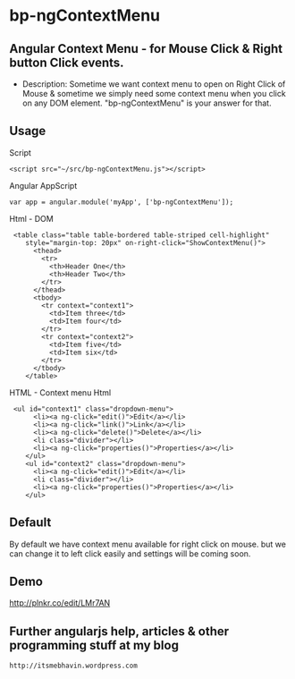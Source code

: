 bp-ngContextMenu
================

Angular Context Menu - for Mouse Click &amp; Right button Click events.
------------------------------------------------------------------------

* Description: Sometime we want context menu to open on Right Click of Mouse & sometime we simply need some context menu when you click on any DOM element. "bp-ngContextMenu" is your answer for that. 

Usage
-----
Script
```
<script src="~/src/bp-ngContextMenu.js"></script>
```
Angular AppScript
```
var app = angular.module('myApp', ['bp-ngContextMenu']);

```
Html  - DOM 
```
 <table class="table table-bordered table-striped cell-highlight" 
    style="margin-top: 20px" on-right-click="ShowContextMenu()">
      <thead>
        <tr>
          <th>Header One</th>
          <th>Header Two</th>
        </tr>
      </thead>  
      <tbody>    
        <tr context="context1">
          <td>Item three</td>
          <td>Item four</td>
        </tr>
        <tr context="context2">
          <td>Item five</td>
          <td>Item six</td>
        </tr>
      </tbody>
    </table>  
```

HTML - Context menu Html
```
 <ul id="context1" class="dropdown-menu">
      <li><a ng-click="edit()">Edit</a></li>
      <li><a ng-click="link()">Link</a></li>
      <li><a ng-click="delete()">Delete</a></li>
      <li class="divider"></li>
      <li><a ng-click="properties()">Properties</a></li>
    </ul>
    <ul id="context2" class="dropdown-menu">
      <li><a ng-click="edit()">Edit</a></li>
      <li class="divider"></li>
      <li><a ng-click="properties()">Properties</a></li>
    </ul>
```

Default
-------
By default we have context menu available for right click on mouse. but we can change it to left click easily and settings will be coming soon.

Demo
-----
http://plnkr.co/edit/LMr7AN


Further angularjs help, articles & other programming stuff at my blog
-----------------------------------------------------------------------

``` 
http://itsmebhavin.wordpress.com
```


~~~ Bhavin Patel
